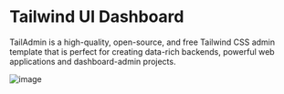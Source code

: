 # Tailwind UI Dashboard
TailAdmin is a high-quality, open-source, and free Tailwind CSS admin template that is perfect for creating data-rich backends, powerful web applications and dashboard-admin projects.

![image](https://github.com/anmol957/tailwind_UI_dashboard/assets/61040390/218d31f0-31ef-4c29-b690-c4530611b392)
